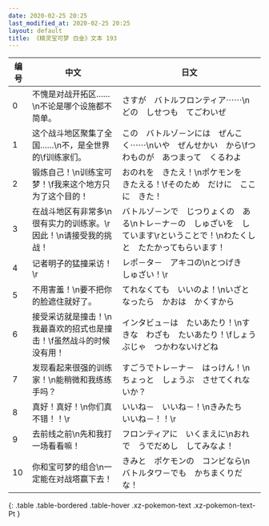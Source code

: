```yaml
---
date: 2020-02-25 20:25
last_modified_at: 2020-02-25 20:25
layout: default
title: 《精灵宝可梦 白金》文本 193
---
```

| 编号 | 中文 | 日文 |
| ---- | ---- | ---- |
| 0 | 不愧是对战开拓区……\n不论是哪个设施都不简单。 | さすが　バトルフロンティア⋯⋯\nどの　しせつも　てごわいぜ |
| 1 | 这个战斗地区聚集了全国……\n不，是全世界的\f训练家们。 | この　バトルゾ－ンには　ぜんこく⋯⋯\nいや　ぜんせかい　から\fつわものが　あつまって　くるわよ |
| 2 | 锻炼自己！\n训练宝可梦！\f我来这个地方只为了这个目的！ | おのれを　きたえ！\nポケモンを　きたえる！\fそのため　だけに　ここに　きた！ |
| 3 | 在战斗地区有非常多\n很有实力的训练家。\r因此！\n请接受我的挑战！ | バトルゾ－ンで　じつりょくの　ある\nトレ－ナ－の　しゅざいを　しています\rということで！\nわたくしと　たたかってもらいます！ |
| 4 | 记者明子的猛撞采访！\r | レポ－タ－　アキコの\nとつげき　しゅざい！\r |
| 5 | 不用害羞！\n要不把你的脸遮住就好了。 | てれなくても　いいのよ！\nいざとなったら　かおは　かくすから |
| 6 | 接受采访就是撞击！\n我最喜欢的招式也是撞击！\f虽然战斗的时候没有用！ | インタビュ－は　たいあたり！\nすきな　わざも　たいあたり！\fしょうぶじゃ　つかわないけどね |
| 7 | 发现看起来很强的训练家！\n能稍微和我练练手吗？ | すごうでトレ－ナ－　はっけん！\nちょっと　しょうぶ　させてくれないか？ |
| 8 | 真好！真好！\n你们真不错！！\r | いいね－　いいね－！\nきみたち　いいね－！！\r |
| 9 | 去前线之前\n先和我打一场看看嘛！ | フロンティアに　いくまえに\nおれで　うでだめし　してみなよ！ |
| 10 | 你和宝可梦的组合\n一定能在对战塔赢下去！ | きみと　ポケモンの　コンビなら\nバトルタワ－でも　かちまくりだな！ |
{: .table .table-bordered .table-hover .xz-pokemon-text .xz-pokemon-text-Pt }